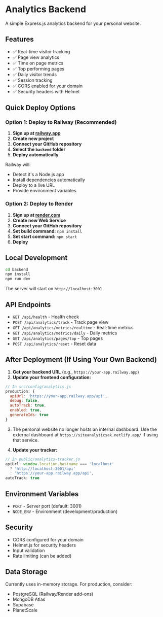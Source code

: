 # Analytics Backend

A simple Express.js analytics backend for your personal website.

## Features

- ✅ Real-time visitor tracking
- ✅ Page view analytics
- ✅ Time on page metrics
- ✅ Top performing pages
- ✅ Daily visitor trends
- ✅ Session tracking
- ✅ CORS enabled for your domain
- ✅ Security headers with Helmet

## Quick Deploy Options

### Option 1: Deploy to Railway (Recommended)

1. **Sign up at [railway.app](https://railway.app)**
2. **Create new project**
3. **Connect your GitHub repository**
4. **Select the `backend` folder**
5. **Deploy automatically**

Railway will:
- Detect it's a Node.js app
- Install dependencies automatically
- Deploy to a live URL
- Provide environment variables

### Option 2: Deploy to Render

1. **Sign up at [render.com](https://render.com)**
2. **Create new Web Service**
3. **Connect your GitHub repository**
4. **Set build command:** `npm install`
5. **Set start command:** `npm start`
6. **Deploy**

## Local Development

```bash
cd backend
npm install
npm run dev
```

The server will start on `http://localhost:3001`

## API Endpoints

- `GET /api/health` - Health check
- `POST /api/analytics/track` - Track page view
- `GET /api/analytics/metrics/realtime` - Real-time metrics
- `GET /api/analytics/metrics/daily` - Daily metrics
- `GET /api/analytics/pages/top` - Top pages
- `POST /api/analytics/reset` - Reset data

## After Deployment (If Using Your Own Backend)

1. **Get your backend URL** (e.g., `https://your-app.railway.app`)
2. **Update your frontend configuration:**

```javascript
// In src/config/analytics.js
production: {
  apiUrl: 'https://your-app.railway.app/api',
  debug: false,
  autoTrack: true,
  enabled: true,
  generateIds: true
}
```

3. The personal website no longer hosts an internal dashboard. Use the external dashboard at `https://siteanalyticsak.netlify.app/` if using that service.

4. **Update your tracker:**

```javascript
// In public/analytics-tracker.js
apiUrl: window.location.hostname === 'localhost' 
  ? 'http://localhost:3001/api' 
  : 'https://your-app.railway.app/api',
autoTrack: true
```

## Environment Variables

- `PORT` - Server port (default: 3001)
- `NODE_ENV` - Environment (development/production)

## Security

- CORS configured for your domain
- Helmet.js for security headers
- Input validation
- Rate limiting (can be added)

## Data Storage

Currently uses in-memory storage. For production, consider:
- PostgreSQL (Railway/Render add-ons)
- MongoDB Atlas
- Supabase
- PlanetScale 